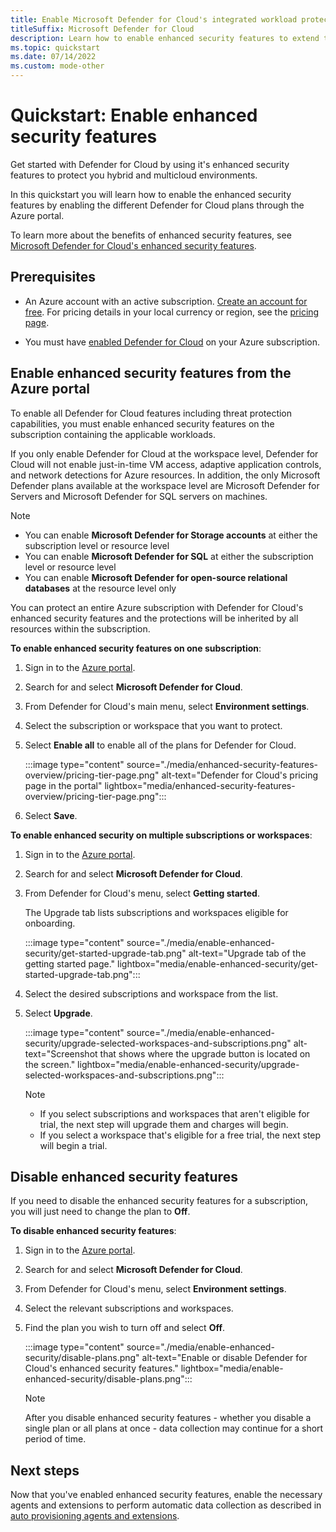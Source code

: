 ```yaml
---
title: Enable Microsoft Defender for Cloud's integrated workload protections
titleSuffix: Microsoft Defender for Cloud
description: Learn how to enable enhanced security features to extend the protections of Microsoft Defender for Cloud to your hybrid and multicloud resources
ms.topic: quickstart
ms.date: 07/14/2022
ms.custom: mode-other
---
```


# Quickstart: Enable enhanced security features

Get started with Defender for Cloud by using it's enhanced security features to protect you hybrid and multicloud environments.

In this quickstart you will learn how to enable the enhanced security features by enabling the different Defender for Cloud plans through the Azure portal.

To learn more about the benefits of enhanced security features, see [Microsoft Defender for Cloud's enhanced security features](enhanced-security-features-overview.md).

## Prerequisites

- An Azure account with an active subscription. [Create an account for free](https://azure.microsoft.com/free/?WT.mc_id=A261C142F). For pricing details in your local currency or region, see the [pricing page](https://azure.microsoft.com/pricing/details/defender-for-cloud/).

- You must have [enabled Defender for Cloud](get-started.md) on your Azure subscription. 

## Enable enhanced security features from the Azure portal

To enable all Defender for Cloud features including threat protection capabilities, you must enable enhanced security features on the subscription containing the applicable workloads. 

If you only enable Defender for Cloud at the workspace level, Defender for Cloud will not enable just-in-time VM access, adaptive application controls, and network detections for Azure resources. In addition, the only Microsoft Defender plans available at the workspace level are Microsoft Defender for Servers and Microsoft Defender for SQL servers on machines.

> [!NOTE]
> - You can enable **Microsoft Defender for Storage accounts** at either the subscription level or resource level
> - You can enable **Microsoft Defender for SQL** at either the subscription level or resource level
> - You can enable **Microsoft Defender for open-source relational databases** at the resource level only

You can protect an entire Azure subscription with Defender for Cloud's enhanced security features and the protections will be inherited by all resources within the subscription.

**To enable enhanced security features on one subscription**:

1. Sign in to the [Azure portal](https://ms.portal.azure.com).

1. Search for and select **Microsoft Defender for Cloud**.

1. From Defender for Cloud's main menu, select **Environment settings**.
    
1. Select the subscription or workspace that you want to protect.
    
1. Select **Enable all** to enable all of the plans for Defender for Cloud.

    :::image type="content" source="./media/enhanced-security-features-overview/pricing-tier-page.png" alt-text="Defender for Cloud's pricing page in the portal" lightbox="media/enhanced-security-features-overview/pricing-tier-page.png":::
    
1. Select **Save**.
    
**To enable enhanced security on multiple subscriptions or workspaces**:

1. Sign in to the [Azure portal](https://ms.portal.azure.com).

1. Search for and select **Microsoft Defender for Cloud**.

1. From Defender for Cloud's menu, select **Getting started**.

    The Upgrade tab lists subscriptions and workspaces eligible for onboarding.

    :::image type="content" source="./media/enable-enhanced-security/get-started-upgrade-tab.png" alt-text="Upgrade tab of the getting started page." lightbox="media/enable-enhanced-security/get-started-upgrade-tab.png"::: 

1. Select the desired subscriptions and workspace from the list.

1. Select **Upgrade**.

    :::image type="content" source="./media/enable-enhanced-security/upgrade-selected-workspaces-and-subscriptions.png" alt-text="Screenshot that shows where the upgrade button is located on the screen." lightbox="media/enable-enhanced-security/upgrade-selected-workspaces-and-subscriptions.png":::

    > [!NOTE]
    > - If you select subscriptions and workspaces that aren't eligible for trial, the next step will upgrade them and charges will begin.
    > - If you select a workspace that's eligible for a free trial, the next step will begin a trial.   

## Disable enhanced security features

If you need to disable the enhanced security features for a subscription, you will just need to change the plan to **Off**.
 
**To disable enhanced security features**:

1. Sign in to the [Azure portal](https://ms.portal.azure.com).

1. Search for and select **Microsoft Defender for Cloud**.

1. From Defender for Cloud's menu, select **Environment settings**.

1. Select the relevant subscriptions and workspaces.

1. Find the plan you wish to turn off and select **Off**.

    :::image type="content" source="./media/enable-enhanced-security/disable-plans.png" alt-text="Enable or disable Defender for Cloud's enhanced security features." lightbox="media/enable-enhanced-security/disable-plans.png":::

    > [!NOTE]
    > After you disable enhanced security features - whether you disable a single plan or all plans at once - data collection may continue for a short period of time. 

## Next steps

Now that you've enabled enhanced security features, enable the necessary agents and extensions to perform automatic data collection as described in [auto provisioning agents and extensions](enable-data-collection.md).

